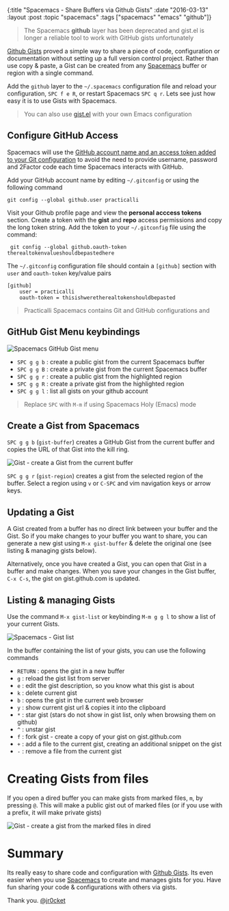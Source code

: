 {:title "Spacemacs - Share Buffers via Github Gists"
 :date "2016-03-13"
 :layout :post
 :topic "spacemacs"
 :tags  ["spacemacs" "emacs" "github"]}

> The Spacemacs **github** layer has been deprecated and gist.el is longer a reliable tool to work with GitHub gists unfortunately

[Github Gists](https://gist.github.com/) proved a simple way to share a piece of code, configuration or documentation without setting up a full version control project.  Rather than use copy & paste, a Gist can be created from any [Spacemacs](https://github.com/syl20bnr/spacemacs) buffer or region with a single command.

Add the `github` layer to the `~/.spacemacs` configuration file and reload your configuration, `SPC f e R`, or restart Spacemacs `SPC q r`.  Lets see just how easy it is to use Gists with Spacemacs.

> You can also use [gist.el](https://github.com/defunkt/gist.el) with your own Emacs configuration

<!-- more -->

## Configure GitHub Access

Spacemacs will use the [GitHub account name and an access token added to your Git configuration](https://practical.li/spacemacs/source-control/github-configuration.html) to avoid the need to provide username, password and 2Factor code each time Spacemacs interacts with GitHub.

Add your GitHub account name by editing `~/.gitconfig` or using the following command

```
git config --global github.user practicalli

```

Visit your Github profile page and view the **personal acccess tokens** section.  Create a token with the **gist** and **repo** access permissions and copy the long token string. Add the token to your `~/.gitconfig` file using the command:

```
 git config --global github.oauth-token therealtokenvalueshouldbepastedhere
```

The `~/.gitconfig` configuration file should contain a `[github]` section with `user` and `oauth-token` key/value pairs

```
[github]
    user = practicalli
    oauth-token = thisishweretherealtokenshouldbepasted
```

> Practicalli Spacemacs contains Git and GitHub configurations and

## GitHub Gist Menu keybindings

![Spacemacs GitHub Gist menu](https://raw.githubusercontent.com/practicalli/graphic-design/live/spacemacs/screenshots/practicalli-spacemacs-github-gist-menu.png)

- `SPC g g b` : create a public gist from the current Spacemacs buffer
- `SPC g g B` : create a private gist from the current Spacemacs buffer
- `SPC g g r` : create a public gist from the highlighted region
- `SPC g g R` : create a private gist from the highlighted region
- `SPC g g l` : list all gists on your github account

> Replace `SPC` with `M-m` if using Spacemacs Holy (Emacs) mode


## Create a Gist from Spacemacs

`SPC g g b` (`gist-buffer`) creates a GitHub Gist from the current buffer and copies the URL of that Gist into the kill ring.

![Gist - create a Gist from the current buffer](/images/spacemacs-gist-create-from-buffer.png)

`SPC g g r` (`gist-region`) creates a gist from the selected region of the buffer.  Select a region using `v` or `C-SPC` and vim navigation keys or arrow keys.


## Updating a Gist

A Gist created from a buffer has no direct link between your buffer and the Gist.  So if you make changes to your buffer you want to share, you can generate a new gist using `M-x gist-buffer` & delete the original one (see listing & managing gists below).

Alternatively, once you have created a Gist, you can open that Gist in a buffer and make changes.  When you save your changes in the Gist buffer, `C-x C-s`, the gist on gist.github.com is updated.


## Listing & managing Gists

Use the command `M-x gist-list` or keybinding `M-m g g l` to show a list of your current Gists.

![Spacemacs - Gist list](/images/spacemacs-gist-list.png)

In the buffer containing the list of your gists, you can use the following commands

- `RETURN` : opens the gist in a new buffer
- `g` : reload the gist list from server
- `e` : edit the gist description, so you know what this gist is about
- `k` : delete current gist
- `b` : opens the gist in the current web browser
- `y` : show current gist url & copies it into the clipboard
- `*` : star gist (stars do not show in gist list, only when browsing them on github)
- `^` : unstar gist
- `f` : fork gist - create a copy of your gist on gist.github.com
- `+` : add a file to the current gist, creating an additional snippet on the gist
- `-` : remove a file from the current gist

# Creating Gists from files

If you open a dired buffer you can make gists from marked files, `m`, by pressing `@`.  This will make a public gist out of marked files (or if you use with a prefix, it will make private gists)

![Gist - create a gist from the marked files in dired](/images/spacemacs-gist-dired-gist-from-file.png)

# Summary

Its really easy to share code and configuration with [Github Gists](https://gist.github.com/).  Its even easier when you use [Spacemacs]([Spacemacs](https://github.com/syl20bnr/spacemacs)) to create and manages gists for you.  Have fun sharing your code & configurations with others via gists.

Thank you.
[@jr0cket](https://twitter.com/jr0cket)
